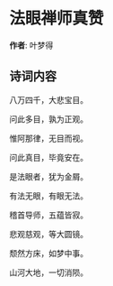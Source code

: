 # 法眼禅师真赞

**作者**: 叶梦得

## 诗词内容

八万四千，大悲宝目。

问此多目，孰为正观。

惟阿那律，无目而视。

问此真目，毕竟安在。

是法眼者，犹为金屑。

有法无眼，有眼无法。

稽首导师，五蕴皆寂。

悲观慈观，等大圆镜。

颓然方床，如梦中事。

山河大地，一切消陨。

